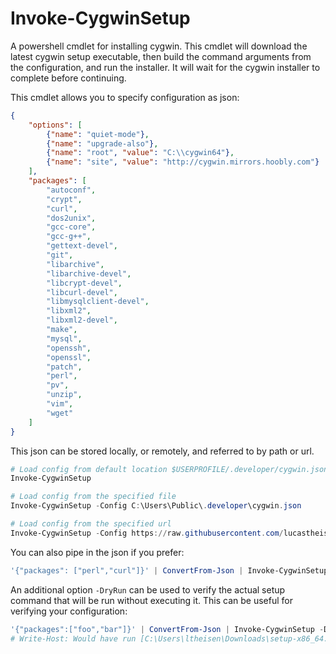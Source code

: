 Invoke-CygwinSetup
==================

A powershell cmdlet for installing cygwin.  This cmdlet will download the latest cygwin setup executable, then build the command arguments from the configuration, and run the installer.  It will wait for the cygwin installer to complete before continuing.  

This cmdlet allows you to specify configuration as json:

```json
{
    "options": [
        {"name": "quiet-mode"},
        {"name": "upgrade-also"},
        {"name": "root", "value": "C:\\cygwin64"},
        {"name": "site", "value": "http://cygwin.mirrors.hoobly.com"}
    ],
    "packages": [
        "autoconf",
        "crypt",
        "curl",
        "dos2unix",
        "gcc-core",
        "gcc-g++",
        "gettext-devel",
        "git",
        "libarchive",
        "libarchive-devel",
        "libcrypt-devel",
        "libcurl-devel",
        "libmysqlclient-devel",
        "libxml2",
        "libxml2-devel",
        "make",
        "mysql",
        "openssh",
        "openssl",
        "patch",
        "perl",
        "pv",
        "unzip",
        "vim",
        "wget"
    ]
}
```

This json can be stored locally, or remotely, and referred to by path or url.  

```powershell
# Load config from default location $USERPROFILE/.developer/cygwin.json
Invoke-CygwinSetup

# Load config from the specified file
Invoke-CygwinSetup -Config C:\Users\Public\.developer\cygwin.json

# Load config from the specified url
Invoke-CygwinSetup -Config https://raw.githubusercontent.com/lucastheisen/cygwin-setup/master/Example/cygwin.json
```

You can also pipe in the json if you prefer:

```powershell
'{"packages": ["perl","curl"]}' | ConvertFrom-Json | Invoke-CygwinSetup
```

An additional option `-DryRun` can be used to verify the actual setup command that will be run without executing it.  This can be useful for verifying your configuration:

```powershell
'{"packages":["foo","bar"]}' | ConvertFrom-Json | Invoke-CygwinSetup -DryRun
# Write-Host: Would have run [C:\Users\ltheisen\Downloads\setup-x86_64.exe --packages foo,bar]
```

